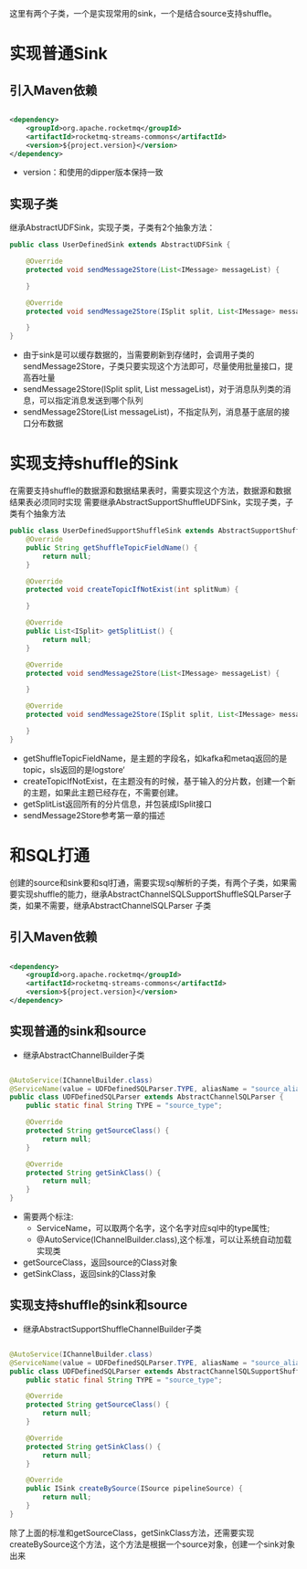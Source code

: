 这里有两个子类，一个是实现常用的sink，一个是结合source支持shuffle。

# 实现普通Sink

## 引入Maven依赖

```xml

<dependency>
    <groupId>org.apache.rocketmq</groupId>
    <artifactId>rocketmq-streams-commons</artifactId>
    <version>${project.version}</version>
</dependency>
```

- version：和使用的dipper版本保持一致

## 实现子类

继承AbstractUDFSink，实现子类，子类有2个抽象方法：

```java
public class UserDefinedSink extends AbstractUDFSink {

    @Override
    protected void sendMessage2Store(List<IMessage> messageList) {

    }

    @Override
    protected void sendMessage2Store(ISplit split, List<IMessage> messageList) {

    }
}

```

- 由于sink是可以缓存数据的，当需要刷新到存储时，会调用子类的sendMessage2Store，子类只要实现这个方法即可，尽量使用批量接口，提高吞吐量
- sendMessage2Store(ISplit split, List<IMessage> messageList)，对于消息队列类的消息，可以指定消息发送到哪个队列
- sendMessage2Store(List<IMessage> messageList)，不指定队列，消息基于底层的接口分布数据

# 实现支持shuffle的Sink

在需要支持shuffle的数据源和数据结果表时，需要实现这个方法，数据源和数据结果表必须同时实现
需要继承AbstractSupportShuffleUDFSink，实现子类，子类有个抽象方法

```java
public class UserDefinedSupportShuffleSink extends AbstractSupportShuffleUDFSink {
    @Override
    public String getShuffleTopicFieldName() {
        return null;
    }

    @Override
    protected void createTopicIfNotExist(int splitNum) {

    }

    @Override
    public List<ISplit> getSplitList() {
        return null;
    }

    @Override
    protected void sendMessage2Store(List<IMessage> messageList) {

    }

    @Override
    protected void sendMessage2Store(ISplit split, List<IMessage> messageList) {

    }
}
```

- getShuffleTopicFieldName，是主题的字段名，如kafka和metaq返回的是topic，sls返回的是logstore‘
- createTopicIfNotExist，在主题没有的时候，基于输入的分片数，创建一个新的主题，如果此主题已经存在，不需要创建。
- getSplitList返回所有的分片信息，并包装成ISplit接口
- sendMessage2Store参考第一章的描述

# 和SQL打通

创建的source和sink要和sql打通，需要实现sql解析的子类，有两个子类，如果需要实现shuffle的能力，继承AbstractChannelSQLSupportShuffleSQLParser子类，如果不需要，继承AbstractChannelSQLParser
 子类

## 引入Maven依赖

```xml

<dependency>
    <groupId>org.apache.rocketmq</groupId>
    <artifactId>rocketmq-streams-commons</artifactId>
    <version>${project.version}</version>
</dependency>
```

## 实现普通的sink和source

- 继承AbstractChannelBuilder子类

```java

@AutoService(IChannelBuilder.class)
@ServiceName(value = UDFDefinedSQLParser.TYPE, aliasName = "source_alias_name")
public class UDFDefinedSQLParser extends AbstractChannelSQLParser {
    public static final String TYPE = "source_type";

    @Override
    protected String getSourceClass() {
        return null;
    }

    @Override
    protected String getSinkClass() {
        return null;
    }
}

```

- 需要两个标注:
    - ServiceName，可以取两个名字，这个名字对应sql中的type属性;
    - @AutoService(IChannelBuilder.class),这个标准，可以让系统自动加载实现类
- getSourceClass，返回source的Class对象
- getSinkClass，返回sink的Class对象

## 实现支持shuffle的sink和source

- 继承AbstractSupportShuffleChannelBuilder子类

```java

@AutoService(IChannelBuilder.class)
@ServiceName(value = UDFDefinedSQLParser.TYPE, aliasName = "source_alias_name")
public class UDFDefinedSQLParser extends AbstractChannelSQLSupportShuffleSQLParser {
    public static final String TYPE = "source_type";

    @Override
    protected String getSourceClass() {
        return null;
    }

    @Override
    protected String getSinkClass() {
        return null;
    }

    @Override
    public ISink createBySource(ISource pipelineSource) {
        return null;
    }
}
```

除了上面的标准和getSourceClass，getSinkClass方法，还需要实现createBySource这个方法，这个方法是根据一个source对象，创建一个sink对象出来
